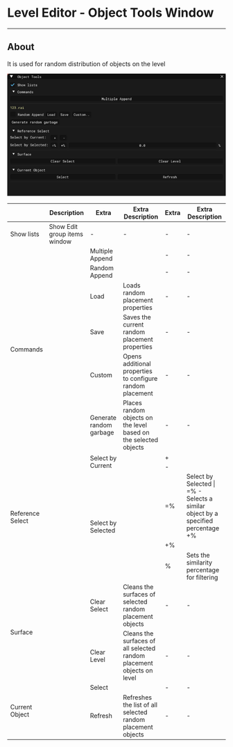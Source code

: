 # Level Editor - Object Tools Window

___

## About

It is used for random distribution of objects on the level

![alt text](../images/object-tools.png)

<table><thead>
  <tr>
    <th></th>
    <th>Description</th>
    <th>Extra</th>
    <th>Extra Description</th>
    <th>Extra</th>
    <th>Extra Description</th>
  </tr></thead>
<tbody>
  <tr>
    <td>Show lists</td>
    <td>Show Edit group items window</td>
    <td>-</td>
    <td>-</td>
    <td>-</td>
    <td>-</td>
  </tr>
  <tr>
    <td rowspan="6">Commands</td>
    <td rowspan="6"></td>
    <td>Multiple Append</td>
    <td></td>
    <td>-</td>
    <td>-</td>
  </tr>
  <tr>
    <td>Random Append</td>
    <td></td>
    <td>-</td>
    <td>-</td>
  </tr>
  <tr>
    <td>Load</td>
    <td>Loads random placement properties</td>
    <td>-</td>
    <td>-</td>
  </tr>
  <tr>
    <td>Save</td>
    <td>Saves the current random placement properties</td>
    <td>-</td>
    <td>-</td>
  </tr>
  <tr>
    <td>Custom</td>
    <td>Opens additional properties to configure random placement</td>
    <td>-</td>
    <td>-</td>
  </tr>
  <tr>
    <td>Generate random garbage</td>
    <td>Places random objects on the level based on the selected objects</td>
    <td>-</td>
    <td>-</td>
  </tr>
  <tr>
    <td rowspan="5">Reference Select</td>
    <td rowspan="5"></td>
    <td rowspan="2">Select by Current</td>
    <td rowspan="2"></td>
    <td>+</td>
    <td></td>
  </tr>
  <tr>
    <td>-</td>
    <td></td>
  </tr>
  <tr>
    <td rowspan="3">Select by Selected</td>
    <td rowspan="3"></td>
    <td>=%</td>
    <td>Select by Selected | =% - Selects a similar object by a specified percentage +%</td>
  </tr>
  <tr>
    <td>+%</td>
    <td></td>
  </tr>
  <tr>
    <td>%</td>
    <td>Sets the similarity percentage for filtering</td>
  </tr>
  <tr>
    <td rowspan="2">Surface</td>
    <td rowspan="2"></td>
    <td>Clear Select</td>
    <td>Cleans the surfaces of selected random placement objects</td>
    <td>-</td>
    <td>-</td>
  </tr>
  <tr>
    <td>Clear Level</td>
    <td>Cleans the surfaces of all selected random placement objects on level</td>
    <td>-</td>
    <td>-</td>
  </tr>
  <tr>
    <td rowspan="2">Current Object</td>
    <td rowspan="2"></td>
    <td>Select</td>
    <td></td>
    <td>-</td>
    <td>-</td>
  </tr>
  <tr>
    <td>Refresh</td>
    <td>Refreshes the list of all selected random placement objects</td>
    <td>-</td>
    <td>-</td>
  </tr>
</tbody></table>
